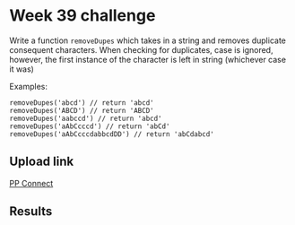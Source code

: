 # Week 39 challenge

Write a function `removeDupes` which takes in a string and removes duplicate consequent characters.
When checking for duplicates, case is ignored, however, the first instance of the character is left in string (whichever case it was)


Examples:
```
removeDupes('abcd') // return 'abcd'
removeDupes('ABCD') // return 'ABCD'
removeDupes('aabccd') // return 'abcd'
removeDupes('aAbCcccd') // return 'abCd'
removeDupes('aAbCcccdabbcdDD') // return 'abCdabcd'
```


## Upload link

[PP Connect](https://connect.passionatepeople.io/code-challenge-submission)

## Results

